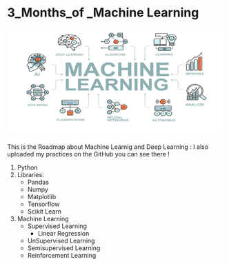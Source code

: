 <h1>3_Months_of _Machine Learning</h1>
<p align ='center'>   
  <img src="ml.jpg" alt="Machine LEarning" style=";width:500px;height:250px;">
</p>
<p>
This is the Roadmap about Machine Learnig and Deep Learning :
I also uploaded my practices on the GitHub you can see there !
</p>
<ol>
 <li>Python</li>
 <li>Libraries:
 <ul>
 <li>Pandas</li>
 <li>Numpy</li>
 <li>Matplotlib</li>
 <li>Tensorflow</li>
 <li>Scikit Learn</li> 
 </ul></li>
 <li>Machine Learning 
  <ul>
  <li>Supervised Learning 
  <ul>
  <li>
   Linear Regression 
  </li></ul>
   </li>
  <li>UnSupervised Learning </li>
  <li>Semisupervised Learning </li>
  <li>Reinforcement Learning </li>
  </ul>
 </li>
  <!-- <li>Deep Learning </li> -->

</ol>